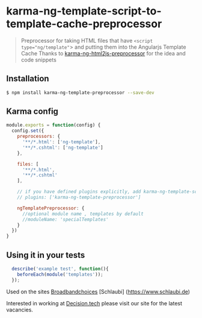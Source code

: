 # karma-ng-template-script-to-template-cache-preprocessor

> Preprocessor for taking HTML files that have `<script type="ng/template"`> and putting them into the Angularjs Template Cache 
> Thanks to [karma-ng-html2js-preprocessor](https://github.com/karma-runner/karma-ng-html2js-preprocessor) for the idea and code snippets

## Installation

```bash
$ npm install karma-ng-template-preprocessor --save-dev
```

## Karma config
```js
module.exports = function(config) {
  config.set({
    preprocessors: {
      '**/*.html': ['ng-template'],
      '**/*.cshtml': ['ng-template']
    },

    files: [
      '**/*.html',
      '**/*.cshtml'
    ],

    // if you have defined plugins explicitly, add karma-ng-template-script-to-template-cache-preprocessor
    // plugins: ['karma-ng-template-preprocessor']

    ngTemplatePreprocessor: {
      //optional module name , templates by default
      //moduleName: 'specialTemplates'
    }
  })
}
```



## Using it in your tests
```js
  describe('example test', function(){
    beforeEach(module('templates'));    
  });
```

Used on the sites
[Broadbandchoices](https://www.broadbandchoices.co.uk) [Schlaubi] (https://www.schlaubi.de)

Interested in working at [Decision.tech](decision.tech/vacancies/) please visit our site for the latest vacancies.
